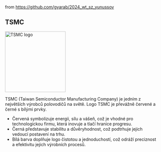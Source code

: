 from <https://github.com/gyarab/2024_wt_sz_yunussov>

## TSMC
<img src="https://upload.wikimedia.org/wikipedia/en/thumb/6/63/Tsmc.svg/800px-Tsmc.svg.png" alt="TSMC logo" width="200">

TSMC (Taiwan Semiconductor Manufacturing Company) je jedním z největších výrobců polovodičů na světě. Logo TSMC je převážně červené a černé s bílými prvky.
- Červená symbolizuje energii, sílu a vášeň, což je vhodné pro technologickou firmu, která inovuje a tlačí hranice progresu.
- Černá představuje stabilitu a důvěryhodnost, což podtrhuje jejich vedoucí postavení na trhu.
- Bílá barva doplňuje logo čistotou a jednoduchostí, což odráží preciznost a efektivitu jejich výrobních procesů.
